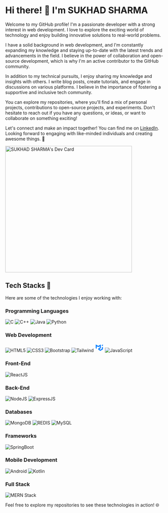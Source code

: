 # Hi there! 👋 I'm SUKHAD SHARMA

Welcome to my GitHub profile! I'm a passionate developer with a strong interest in web development. I love to explore the exciting world of technology and enjoy building innovative solutions to real-world problems.

I have a solid background in web development, and I'm constantly expanding my knowledge and staying up-to-date with the latest trends and advancements in the field. I believe in the power of collaboration and open-source development, which is why I'm an active contributor to the GitHub community.

<!--Throughout my journey, I've had the opportunity to work on a variety of fascinating projects, including [mention notable projects or accomplishments]. These experiences have helped me develop a robust problem-solving mindset and honed my skills in [specific skills/technologies you specialize in].-->

In addition to my technical pursuits, I enjoy sharing my knowledge and insights with others. I write blog posts, create tutorials, and engage in discussions on various platforms. I believe in the importance of fostering a supportive and inclusive tech community.

You can explore my repositories, where you'll find a mix of personal projects, contributions to open-source projects, and experiments. Don't hesitate to reach out if you have any questions, or ideas, or want to collaborate on something exciting!

Let's connect and make an impact together! You can find me on [LinkedIn](#your-linkedin-profile-link). Looking forward to engaging with like-minded individuals and creating awesome things. 🚀
<!--
**SCORLEOs773/SCORLEOs773** is a ✨ _special_ ✨ repository because its `README.md` (this file) appears on your GitHub profile.

Here are some ideas to get you started:

- 🔭 I’m currently working on ...
- 🌱 I’m currently learning ...
- 👯 I’m looking to collaborate on ...
- 🤔 I’m looking for help with ...
- 💬 Ask me about ...
- 📫 How to reach me: ...
- 😄 Pronouns: ...
- ⚡ Fun fact: ...
-->
<a href="https://app.daily.dev/SCORLEOs773"><img src="https://api.daily.dev/devcards/ba9a31e42547489e85b53affafd98594.png?r=9ov" width="400" alt="SUKHAD SHARMA's Dev Card"/></a>

## Tech Stacks 🚀

Here are some of the technologies I enjoy working with:

### Programming Languages
![C](https://img.icons8.com/?size=48&id=40670&format=png) ![C++](https://img.icons8.com/?size=48&id=40669&format=png) ![Java](https://img.icons8.com/?size=80&id=lTKW3iI3wIT0&format=png) ![Python](https://img.icons8.com/?size=48&id=13441&format=png)

### Web Development
![HTML5](https://img.icons8.com/?size=48&id=20909&format=png) ![CSS3](https://img.icons8.com/?size=48&id=21278&format=png) ![Bootstrap](https://img.icons8.com/?size=48&id=EzPCiQUqWWEa&format=png) ![Tailwind](https://img.icons8.com/?size=80&id=WoopfRcDj3RF&format=png) ![Material UI](data:image/png;base64,iVBORw0KGgoAAAANSUhEUgAAABwAAAAcBAMAAACAI8KnAAAAMFBMVEVHcEwAf/8Af/8Af/8Af/8Af/8Af/8Af/8Af/8AgP8Af/8Af/8Af/8Af/8Af/8Af/86kkgXAAAAEHRSTlMAE6ElfE8w/48GsfBl3cpAzToGrwAAAKBJREFUeAGlxyEMAWEYx+EfR7iN7abPND0JNs1U/YpENeXvjlNVTU/XTFOv99GTqiv2fu/m+u5pD40MEkw0gjmw2dviMmO6s+oILJRx9upJKuveq5tCl3gVCqHdh4p1XTqqImvs5YK1t8NL6LhuqozSOrHOpK03ekFbyhMvLbiqWME7FOsdvqqbJ0PpiOtLuXRKwKWSDh/+FlJFLS5HNPQD5C4+Qq11NNEAAAAASUVORK5CYII=) ![JavaScript](https://img.icons8.com/?size=48&id=108784&format=png)

### Front-End
![ReactJS](link-to-image)

### Back-End
![NodeJS](link-to-image) ![ExpressJS](link-to-image)

### Databases
![MongoDB](link-to-image) ![REDIS](link-to-image) ![MySQL](link-to-image)

### Frameworks
![SpringBoot](link-to-image)

### Mobile Development
![Android](link-to-image)
![Kotlin](link-to-image)

### Full Stack
![MERN Stack](link-to-image)

<!-- Add any other technologies you'd like to showcase -->

Feel free to explore my repositories to see these technologies in action! 🌐
